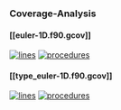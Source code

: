 ### Coverage-Analysis

#### [[euler-1D.f90.gcov]]

[![lines](http://www.google.com/chart?cht=p&chs=300x150&chd=s:uP&chtt=Coverage%20of%20executable%20lines&chdl=Executed%7cUnexecuted&chco=65C1FF|FF9260&chl=75%25%7c25%25)]()
[![procedures](http://www.google.com/chart?cht=p&chs=300x150&chd=s:9A&chtt=Coverage%20of%20procedures&chdl=Executed%7cUnexecuted&chco=65C1FF|FF9260&chl=100%25%7c0%25)]()

#### [[type_euler-1D.f90.gcov]]

[![lines](http://www.google.com/chart?cht=p&chs=300x150&chd=s:tQ&chtt=Coverage%20of%20executable%20lines&chdl=Executed%7cUnexecuted&chco=65C1FF|FF9260&chl=74%25%7c26%25)]()
[![procedures](http://www.google.com/chart?cht=p&chs=300x150&chd=s:nW&chtt=Coverage%20of%20procedures&chdl=Executed%7cUnexecuted&chco=65C1FF|FF9260&chl=64%25%7c36%25)]()
